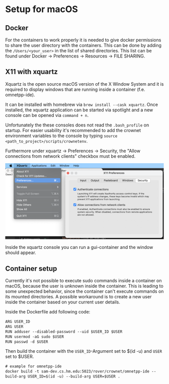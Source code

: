 # Setup for macOS

## Docker

For the containers to work properly it is needed to give docker permissions to share the user directory with the containers. This can be done by adding the `/Users/<your_user>` in the list of shared directories. This list can be found under Docker -> Preferences -> Resources -> FILE SHARING.

## X11 with xquartz
Xquartz is the open source macOS version of the X Window System and it is required to display windows that are running inside a container (f.e. omnetpp-ide). 

It can be installed with homebrew via `brew install --cask xquartz`. Once installed, the xquartz application can be started via spotlight and a new console can be opened via `command + n`.

Unfortunately the these consoles does not read the `.bash_profile` on startup. 
For easier usability it's recommended to add the crownet environment variables to the console by typing `source <path_to_project>/scripts/crownetenv`.

Furthermore under xquartz -> Preferences -> Security, the "Allow connections from network clients" checkbox must be enabled.

![Image of the network connection checkbox](img/xquartz_security_settings.png)

Inside the xquartz console you can run a gui-container and the window should appear.

## Container setup

Currently it's not possible to execute sudo commands inside a container on macOS, because the user is unknown inside the container. 
This is leading to some unexpected behavior, since the container can't execute commands on its mounted directories.
A possible workaround is to create a new user inside the container based on your current user details.


Inside the Dockerfile add following code:
```
ARG USER_ID
ARG USER
RUN adduser --disabled-password --uid $USER_ID $USER
RUN usermod -aG sudo $USER
RUN passwd -d $USER
```
Then build the container with the `USER_ID`-Argument set to $(id -u) and `USER` set to $USER.
```
# example for omnetpp-ide
docker build -t sam-dev.cs.hm.edu:5023/rover/crownet/omnetpp-ide --build-arg USER_ID=$(id -u) --build-arg USER=$USER .
```

